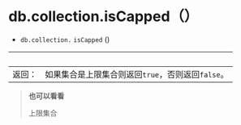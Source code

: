 # [ ](#)db.collection.isCapped（）

[]()


*   `db.collection.`  `isCapped` ()

| <br /> |                                                   |
| ------ | ------------------------------------------------- |
| 返回： | 如果集合是上限集合则返回`true`，否则返回`false`。 |

> **也可以看看**
>
> 上限集合
